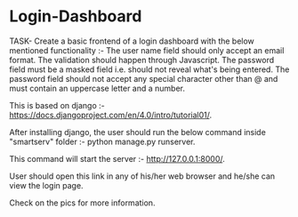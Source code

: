 # Login-Dashboard
TASK- Create a basic frontend of a login dashboard with the below mentioned  functionality :-
The user name field should only accept an email format. The validation should happen through Javascript.
The password field must be a masked field i.e. should not reveal what's being entered. 
The password field should not accept any special character other than @ and must contain an uppercase letter and a number.

This is based on django :- https://docs.djangoproject.com/en/4.0/intro/tutorial01/.

After installing django, the user should run the below command inside "smartserv" folder :- python manage.py runserver.

This command will start the server :- http://127.0.0.1:8000/.

User should open this link in any of his/her web browser and he/she can view the login page.

Check on the pics for more information.
